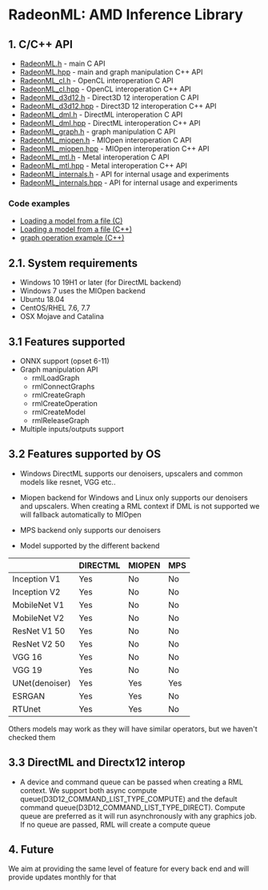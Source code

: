 # RadeonML: AMD Inference Library

## 1. C/C++ API


* [RadeonML.h](rml/include/rml/RadeonML.h) - main C API
* [RadeonML.hpp](rml/include/rml/RadeonML.hpp) - main and graph manipulation C++ API
* [RadeonML_cl.h](rml/include/rml/RadeonML_cl.h) - OpenCL interoperation C API
* [RadeonML_cl.hpp](rml/include/rml/RadeonML_cl.hpp) - OpenCL interoperation C++ API
* [RadeonML_d3d12.h](rml/include/rml/RadeonML_d3d12.h) - Direct3D 12 interoperation C API
* [RadeonML_d3d12.hpp](rml/include/rml/RadeonML_d3d12.hpp) - Direct3D 12 interoperation C++ API
* [RadeonML_dml.h](rml/include/rml/RadeonML_dml.h) - DirectML interoperation C API
* [RadeonML_dml.hpp](rml/include/rml/RadeonML_dml.hpp) - DirectML interoperation C++ API
* [RadeonML_graph.h](rml/include/rml/RadeonML.h) - graph manipulation C API
* [RadeonML_miopen.h](rml/include/rml/RadeonML_miopen.h) - MIOpen interoperation C API
* [RadeonML_miopen.hpp](rml/include/rml/RadeonML_miopen.hpp) - MIOpen interoperation C++ API
* [RadeonML_mtl.h](rml/include/rml/RadeonML_mtl.h) - Metal interoperation C API
* [RadeonML_mtl.hpp](rml/include/rml_internal/RadeonML_mtl.hpp) - Metal interoperation C++ API
* [RadeonML_internals.h](rml/include/rml_internal/RadeonML_internals.h) - API for internal usage and experiments
* [RadeonML_internals.hpp](rml/include/rml_internal/RadeonML_internals.hpp) - API for internal usage and experiments


### Code examples

* [Loading a model from a file (C)](samples/load_model.c)
* [Loading a model from a file (C++)](samples/load_model.cpp)
* [graph operation example (C++)](samples/graph_ops.cpp)

## 2.1. System requirements
* Windows 10 19H1 or later (for DirectML backend)
* Windows 7 uses the MIOpen backend
* Ubuntu 18.04
* CentOS/RHEL 7.6, 7.7
* OSX Mojave and Catalina

## 3.1 Features supported
* ONNX support (opset 6-11)
* Graph manipulation API
    * rmlLoadGraph
    * rmlConnectGraphs
    * rmlCreateGraph
    * rmlCreateOperation
    * rmlCreateModel
    * rmlReleaseGraph
* Multiple inputs/outputs support

## 3.2 Features supported by OS
* Windows DirectML supports our denoisers, upscalers and common models like resnet, VGG etc..
* Miopen backend for Windows and Linux only supports our denoisers and upscalers. When creating a RML context if DML is not supported we will fallback automatically to MIOpen
* MPS backend only supports our denoisers

* Model supported by the different backend

|    | DIRECTML | MIOPEN | MPS |
| ------------- | ------------- |------------- |------------- |
| Inception V1 | Yes  | No  | No |
| Inception V2 | Yes  | No  | No |
| MobileNet V1 | Yes  | No  | No |
| MobileNet V2 | Yes  | No  | No |
| ResNet V1 50 | Yes  | No  | No |
| ResNet V2 50 | Yes  | No  | No |
| VGG 16 | Yes  | No  | No |
| VGG 19 | Yes  | No  | No |
| UNet(denoiser) | Yes  | Yes  | Yes |
| ESRGAN | Yes  | Yes  | No |
| RTUnet | Yes  | Yes  | No |

Others models may work as they will have similar operators, but we haven't checked them

## 3.3 DirectML and Directx12 interop
* A device and command queue can be passed when creating a RML context. We support both async compute queue(D3D12_COMMAND_LIST_TYPE_COMPUTE) and the default command queue(D3D12_COMMAND_LIST_TYPE_DIRECT).
Compute queue are preferred as it will run asynchronously with any graphics job.
If no queue are passed, RML will create a compute queue

## 4. Future
We aim at providing the same level of feature for every back end and will provide updates monthly for that

